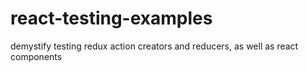 # react-testing-examples
demystify testing redux action creators and reducers, as well as react components
